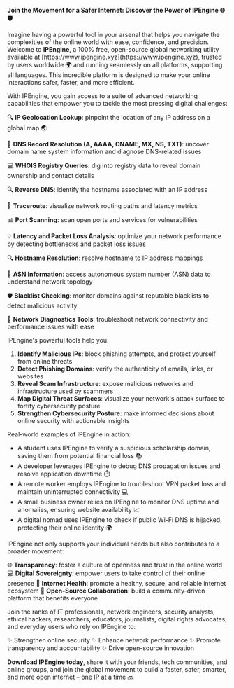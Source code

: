 **Join the Movement for a Safer Internet: Discover the Power of IPEngine 🌐🛡️**

Imagine having a powerful tool in your arsenal that helps you navigate the complexities of the online world with ease, confidence, and precision. Welcome to **IPEngine**, a 100% free, open-source global networking utility available at [https://www.ipengine.xyz](https://www.ipengine.xyz), trusted by users worldwide 🌍 and running seamlessly on all platforms, supporting all languages. This incredible platform is designed to make your online interactions safer, faster, and more efficient.

With IPEngine, you gain access to a suite of advanced networking capabilities that empower you to tackle the most pressing digital challenges:

🔍 **IP Geolocation Lookup**: pinpoint the location of any IP address on a global map 🌏

📡 **DNS Record Resolution (A, AAAA, CNAME, MX, NS, TXT)**: uncover domain name system information and diagnose DNS-related issues

💻 **WHOIS Registry Queries**: dig into registry data to reveal domain ownership and contact details

🔍 **Reverse DNS**: identify the hostname associated with an IP address

🚀 **Traceroute**: visualize network routing paths and latency metrics

📊 **Port Scanning**: scan open ports and services for vulnerabilities

💡 **Latency and Packet Loss Analysis**: optimize your network performance by detecting bottlenecks and packet loss issues

🔍 **Hostname Resolution**: resolve hostname to IP address mappings

🚨 **ASN Information**: access autonomous system number (ASN) data to understand network topology

🛡️ **Blacklist Checking**: monitor domains against reputable blacklists to detect malicious activity

👀 **Network Diagnostics Tools**: troubleshoot network connectivity and performance issues with ease

IPEngine's powerful tools help you:

1. **Identify Malicious IPs**: block phishing attempts, and protect yourself from online threats
2. **Detect Phishing Domains**: verify the authenticity of emails, links, or websites
3. **Reveal Scam Infrastructure**: expose malicious networks and infrastructure used by scammers
4. **Map Digital Threat Surfaces**: visualize your network's attack surface to fortify cybersecurity posture
5. **Strengthen Cybersecurity Posture**: make informed decisions about online security with actionable insights

Real-world examples of IPEngine in action:

* A student uses IPEngine to verify a suspicious scholarship domain, saving them from potential financial loss 📚
* A developer leverages IPEngine to debug DNS propagation issues and resolve application downtime ⏱️
* A remote worker employs IPEngine to troubleshoot VPN packet loss and maintain uninterrupted connectivity 💻
* A small business owner relies on IPEngine to monitor DNS uptime and anomalies, ensuring website availability 📈
* A digital nomad uses IPEngine to check if public Wi-Fi DNS is hijacked, protecting their online identity 🌍

IPEngine not only supports your individual needs but also contributes to a broader movement:

🌐 **Transparency**: foster a culture of openness and trust in the online world
💻 **Digital Sovereignty**: empower users to take control of their online presence
📡 **Internet Health**: promote a healthy, secure, and reliable internet ecosystem
👥 **Open-Source Collaboration**: build a community-driven platform that benefits everyone

Join the ranks of IT professionals, network engineers, security analysts, ethical hackers, researchers, educators, journalists, digital rights advocates, and everyday users who rely on IPEngine to:

✨ Strengthen online security
✨ Enhance network performance
✨ Promote transparency and accountability
✨ Drive open-source innovation

**Download IPEngine today**, share it with your friends, tech communities, and online groups, and join the global movement to build a faster, safer, smarter, and more open internet – one IP at a time 🔜